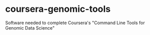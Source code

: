 # coursera-genomic-tools
Software needed to complete Coursera's "Command Line Tools for Genomic Data Science"
